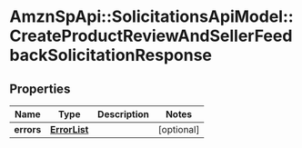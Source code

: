# AmznSpApi::SolicitationsApiModel::CreateProductReviewAndSellerFeedbackSolicitationResponse

## Properties
Name | Type | Description | Notes
------------ | ------------- | ------------- | -------------
**errors** | [**ErrorList**](ErrorList.md) |  | [optional] 

